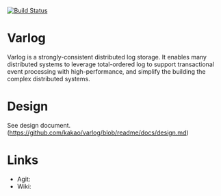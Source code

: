 [![Build Status](/buildStatus/icon?job=varlog%2Fmain)](/job/varlog/job/main/)

# Varlog 

Varlog is a strongly-consistent distributed log storage. It enables many 
distributed systems to leverage total-ordered log to support transactional 
event processing with high-performance, and simplify the building the complex 
distributed systems.

# Design

See design document. (https://github.com/kakao/varlog/blob/readme/docs/design.md)

# Links
- Agit: 
- Wiki: 

